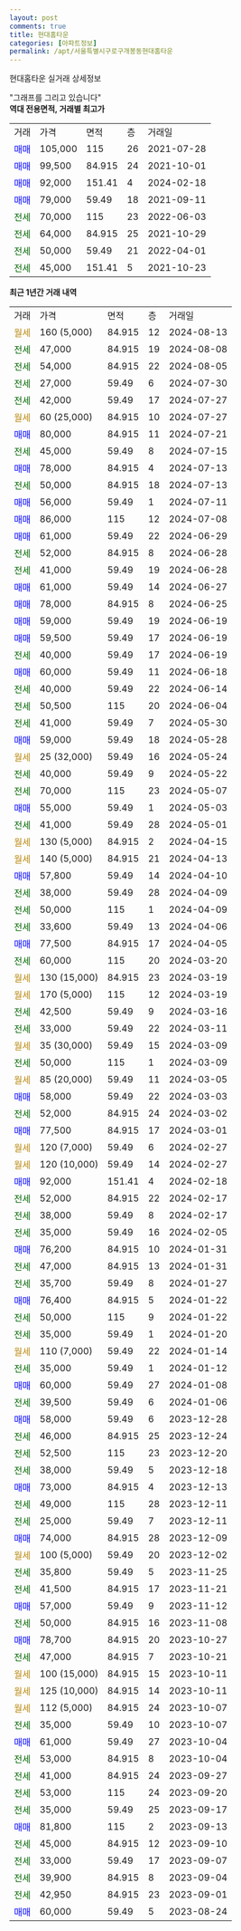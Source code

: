 ```yaml
---
layout: post
comments: true
title: 현대홈타운
categories: [아파트정보]
permalink: /apt/서울특별시구로구개봉동현대홈타운
---
```


현대홈타운 실거래 상세정보

<script type="text/javascript">
  google.charts.load('current', {'packages':['line', 'corechart']});
  google.charts.setOnLoadCallback(drawChart);

  function drawChart() {
    var data = new google.visualization.DataTable();
    data.addColumn('date', '거래일');
    data.addColumn('number', "매매");
    data.addColumn('number', "전세");
    data.addColumn('number', "전매");

    data.addRows([[new Date(Date.parse("2024-08-13")), null, null, null], [new Date(Date.parse("2024-08-08")), null, 47000, null], [new Date(Date.parse("2024-08-05")), null, 54000, null], [new Date(Date.parse("2024-07-30")), null, 27000, null], [new Date(Date.parse("2024-07-27")), null, 42000, null], [new Date(Date.parse("2024-07-27")), null, null, null], [new Date(Date.parse("2024-07-21")), 80000, null, null], [new Date(Date.parse("2024-07-15")), null, 45000, null], [new Date(Date.parse("2024-07-13")), 78000, null, null], [new Date(Date.parse("2024-07-13")), null, 50000, null], [new Date(Date.parse("2024-07-11")), 56000, null, null], [new Date(Date.parse("2024-07-08")), 86000, null, null], [new Date(Date.parse("2024-06-29")), 61000, null, null], [new Date(Date.parse("2024-06-28")), null, 52000, null], [new Date(Date.parse("2024-06-28")), null, 41000, null], [new Date(Date.parse("2024-06-27")), 61000, null, null], [new Date(Date.parse("2024-06-25")), 78000, null, null], [new Date(Date.parse("2024-06-19")), 59000, null, null], [new Date(Date.parse("2024-06-19")), 59500, null, null], [new Date(Date.parse("2024-06-19")), null, 40000, null], [new Date(Date.parse("2024-06-18")), 60000, null, null], [new Date(Date.parse("2024-06-14")), null, 40000, null], [new Date(Date.parse("2024-06-04")), null, 50500, null], [new Date(Date.parse("2024-05-30")), null, 41000, null], [new Date(Date.parse("2024-05-28")), 59000, null, null], [new Date(Date.parse("2024-05-24")), null, null, null], [new Date(Date.parse("2024-05-22")), null, 40000, null], [new Date(Date.parse("2024-05-07")), null, 70000, null], [new Date(Date.parse("2024-05-03")), 55000, null, null], [new Date(Date.parse("2024-05-01")), null, 41000, null], [new Date(Date.parse("2024-04-15")), null, null, null], [new Date(Date.parse("2024-04-13")), null, null, null], [new Date(Date.parse("2024-04-10")), 57800, null, null], [new Date(Date.parse("2024-04-09")), null, 38000, null], [new Date(Date.parse("2024-04-09")), null, 50000, null], [new Date(Date.parse("2024-04-06")), null, 33600, null], [new Date(Date.parse("2024-04-05")), 77500, null, null], [new Date(Date.parse("2024-03-20")), null, 60000, null], [new Date(Date.parse("2024-03-19")), null, null, null], [new Date(Date.parse("2024-03-19")), null, null, null], [new Date(Date.parse("2024-03-16")), null, 42500, null], [new Date(Date.parse("2024-03-11")), null, 33000, null], [new Date(Date.parse("2024-03-09")), null, null, null], [new Date(Date.parse("2024-03-09")), null, 50000, null], [new Date(Date.parse("2024-03-05")), null, null, null], [new Date(Date.parse("2024-03-03")), 58000, null, null], [new Date(Date.parse("2024-03-02")), null, 52000, null], [new Date(Date.parse("2024-03-01")), 77500, null, null], [new Date(Date.parse("2024-02-27")), null, null, null], [new Date(Date.parse("2024-02-27")), null, null, null], [new Date(Date.parse("2024-02-18")), 92000, null, null], [new Date(Date.parse("2024-02-17")), null, 52000, null], [new Date(Date.parse("2024-02-17")), null, 38000, null], [new Date(Date.parse("2024-02-05")), null, 35000, null], [new Date(Date.parse("2024-01-31")), 76200, null, null], [new Date(Date.parse("2024-01-31")), null, 47000, null], [new Date(Date.parse("2024-01-27")), null, 35700, null], [new Date(Date.parse("2024-01-22")), 76400, null, null], [new Date(Date.parse("2024-01-22")), null, 50000, null], [new Date(Date.parse("2024-01-20")), null, 35000, null], [new Date(Date.parse("2024-01-14")), null, null, null], [new Date(Date.parse("2024-01-12")), null, 35000, null], [new Date(Date.parse("2024-01-08")), 60000, null, null], [new Date(Date.parse("2024-01-06")), null, 39500, null], [new Date(Date.parse("2023-12-28")), 58000, null, null], [new Date(Date.parse("2023-12-24")), null, 46000, null], [new Date(Date.parse("2023-12-20")), null, 52500, null], [new Date(Date.parse("2023-12-18")), null, 38000, null], [new Date(Date.parse("2023-12-13")), 73000, null, null], [new Date(Date.parse("2023-12-11")), null, 49000, null], [new Date(Date.parse("2023-12-11")), null, 25000, null], [new Date(Date.parse("2023-12-09")), 74000, null, null], [new Date(Date.parse("2023-12-02")), null, null, null], [new Date(Date.parse("2023-11-25")), null, 35800, null], [new Date(Date.parse("2023-11-21")), null, 41500, null], [new Date(Date.parse("2023-11-12")), 57000, null, null], [new Date(Date.parse("2023-11-08")), null, 50000, null], [new Date(Date.parse("2023-10-27")), 78700, null, null], [new Date(Date.parse("2023-10-21")), null, 47000, null], [new Date(Date.parse("2023-10-11")), null, null, null], [new Date(Date.parse("2023-10-11")), null, null, null], [new Date(Date.parse("2023-10-07")), null, null, null], [new Date(Date.parse("2023-10-07")), null, 35000, null], [new Date(Date.parse("2023-10-04")), 61000, null, null], [new Date(Date.parse("2023-10-04")), null, 53000, null], [new Date(Date.parse("2023-09-27")), null, 41000, null], [new Date(Date.parse("2023-09-20")), null, 53000, null], [new Date(Date.parse("2023-09-17")), null, 35000, null], [new Date(Date.parse("2023-09-13")), 81800, null, null], [new Date(Date.parse("2023-09-10")), null, 45000, null], [new Date(Date.parse("2023-09-07")), null, 33000, null], [new Date(Date.parse("2023-09-04")), null, 39900, null], [new Date(Date.parse("2023-09-01")), null, 42950, null], [new Date(Date.parse("2023-08-24")), 60000, null, null]]);

    var options = {
      hAxis: {
        format: 'yyyy/MM/dd'
      },    
      lineWidth: 0,
      pointsVisible: true,    
      title: '최근 1년간 유형별 실거래가 분포',
      legend: { position: 'bottom' }
    };

    var formatter = new google.visualization.NumberFormat({pattern:'###,###'} );
    formatter.format(data, 1);
    formatter.format(data, 2);
    
    setTimeout(function() {
        var chart = new google.visualization.LineChart(document.getElementById('columnchart_material'));
        chart.draw(data, (options));
        document.getElementById('loading').style.display = 'none';
    }, 200);
  }
</script>


<div id="loading" style="z-index:20; display: block; margin-left: 0px">"그래프를 그리고 있습니다"</div>
<div id="columnchart_material" style="width: 95%; margin-left: 0px; display: block"></div>
<!-- contents start -->
<b>역대 전용면적, 거래별 최고가</b>
<table class="sortable">
    <tr>
      <td>거래</td>
      <td>가격</td>
      <td>면적</td>
      <td>층</td>
      <td>거래일</td>
    </tr>
        <tr>
          <td><a style="color: blue">매매</a></td>
          <td>105,000</td>
          <td>115</td>
          <td>26</td>
          <td>2021-07-28</td>
        </tr>            <tr>
          <td><a style="color: blue">매매</a></td>
          <td>99,500</td>
          <td>84.915</td>
          <td>24</td>
          <td>2021-10-01</td>
        </tr>            <tr>
          <td><a style="color: blue">매매</a></td>
          <td>92,000</td>
          <td>151.41</td>
          <td>4</td>
          <td>2024-02-18</td>
        </tr>            <tr>
          <td><a style="color: blue">매매</a></td>
          <td>79,000</td>
          <td>59.49</td>
          <td>18</td>
          <td>2021-09-11</td>
        </tr>        
        <tr>
              <td><a style="color: darkgreen">전세</a></td>
              <td>70,000</td>
              <td>115</td>
              <td>23</td>
              <td>2022-06-03</td>
            </tr>            <tr>
              <td><a style="color: darkgreen">전세</a></td>
              <td>64,000</td>
              <td>84.915</td>
              <td>25</td>
              <td>2021-10-29</td>
            </tr>            <tr>
              <td><a style="color: darkgreen">전세</a></td>
              <td>50,000</td>
              <td>59.49</td>
              <td>21</td>
              <td>2022-04-01</td>
            </tr>            <tr>
              <td><a style="color: darkgreen">전세</a></td>
              <td>45,000</td>
              <td>151.41</td>
              <td>5</td>
              <td>2021-10-23</td>
            </tr>        
    
</table>

<b>최근 1년간 거래 내역</b>

<table class="sortable">
    <tr>
      <td>거래</td>
      <td>가격</td>
      <td>면적</td>
      <td>층</td>
      <td>거래일</td>
    </tr>
    <tr>
      <td><a style="color: darkgoldenrod">월세</a></td>
      <td>160 (5,000)</td>
      <td>84.915</td>
      <td>12</td>
      <td>2024-08-13</td>
    </tr>          <tr>
      <td><a style="color: darkgreen">전세</a></td>
      <td>47,000</td>
      <td>84.915</td>
      <td>19</td>
      <td>2024-08-08</td>
    </tr>          <tr>
      <td><a style="color: darkgreen">전세</a></td>
      <td>54,000</td>
      <td>84.915</td>
      <td>22</td>
      <td>2024-08-05</td>
    </tr>          <tr>
      <td><a style="color: darkgreen">전세</a></td>
      <td>27,000</td>
      <td>59.49</td>
      <td>6</td>
      <td>2024-07-30</td>
    </tr>          <tr>
      <td><a style="color: darkgreen">전세</a></td>
      <td>42,000</td>
      <td>59.49</td>
      <td>17</td>
      <td>2024-07-27</td>
    </tr>          <tr>
      <td><a style="color: darkgoldenrod">월세</a></td>
      <td>60 (25,000)</td>
      <td>84.915</td>
      <td>10</td>
      <td>2024-07-27</td>
    </tr>          <tr>
      <td><a style="color: blue">매매</a></td>
      <td>80,000</td>
      <td>84.915</td>
      <td>11</td>
      <td>2024-07-21</td>
    </tr>          <tr>
      <td><a style="color: darkgreen">전세</a></td>
      <td>45,000</td>
      <td>59.49</td>
      <td>8</td>
      <td>2024-07-15</td>
    </tr>          <tr>
      <td><a style="color: blue">매매</a></td>
      <td>78,000</td>
      <td>84.915</td>
      <td>4</td>
      <td>2024-07-13</td>
    </tr>          <tr>
      <td><a style="color: darkgreen">전세</a></td>
      <td>50,000</td>
      <td>84.915</td>
      <td>18</td>
      <td>2024-07-13</td>
    </tr>          <tr>
      <td><a style="color: blue">매매</a></td>
      <td>56,000</td>
      <td>59.49</td>
      <td>1</td>
      <td>2024-07-11</td>
    </tr>          <tr>
      <td><a style="color: blue">매매</a></td>
      <td>86,000</td>
      <td>115</td>
      <td>12</td>
      <td>2024-07-08</td>
    </tr>          <tr>
      <td><a style="color: blue">매매</a></td>
      <td>61,000</td>
      <td>59.49</td>
      <td>22</td>
      <td>2024-06-29</td>
    </tr>          <tr>
      <td><a style="color: darkgreen">전세</a></td>
      <td>52,000</td>
      <td>84.915</td>
      <td>8</td>
      <td>2024-06-28</td>
    </tr>          <tr>
      <td><a style="color: darkgreen">전세</a></td>
      <td>41,000</td>
      <td>59.49</td>
      <td>19</td>
      <td>2024-06-28</td>
    </tr>          <tr>
      <td><a style="color: blue">매매</a></td>
      <td>61,000</td>
      <td>59.49</td>
      <td>14</td>
      <td>2024-06-27</td>
    </tr>          <tr>
      <td><a style="color: blue">매매</a></td>
      <td>78,000</td>
      <td>84.915</td>
      <td>8</td>
      <td>2024-06-25</td>
    </tr>          <tr>
      <td><a style="color: blue">매매</a></td>
      <td>59,000</td>
      <td>59.49</td>
      <td>19</td>
      <td>2024-06-19</td>
    </tr>          <tr>
      <td><a style="color: blue">매매</a></td>
      <td>59,500</td>
      <td>59.49</td>
      <td>17</td>
      <td>2024-06-19</td>
    </tr>          <tr>
      <td><a style="color: darkgreen">전세</a></td>
      <td>40,000</td>
      <td>59.49</td>
      <td>17</td>
      <td>2024-06-19</td>
    </tr>          <tr>
      <td><a style="color: blue">매매</a></td>
      <td>60,000</td>
      <td>59.49</td>
      <td>11</td>
      <td>2024-06-18</td>
    </tr>          <tr>
      <td><a style="color: darkgreen">전세</a></td>
      <td>40,000</td>
      <td>59.49</td>
      <td>22</td>
      <td>2024-06-14</td>
    </tr>          <tr>
      <td><a style="color: darkgreen">전세</a></td>
      <td>50,500</td>
      <td>115</td>
      <td>20</td>
      <td>2024-06-04</td>
    </tr>          <tr>
      <td><a style="color: darkgreen">전세</a></td>
      <td>41,000</td>
      <td>59.49</td>
      <td>7</td>
      <td>2024-05-30</td>
    </tr>          <tr>
      <td><a style="color: blue">매매</a></td>
      <td>59,000</td>
      <td>59.49</td>
      <td>18</td>
      <td>2024-05-28</td>
    </tr>          <tr>
      <td><a style="color: darkgoldenrod">월세</a></td>
      <td>25 (32,000)</td>
      <td>59.49</td>
      <td>16</td>
      <td>2024-05-24</td>
    </tr>          <tr>
      <td><a style="color: darkgreen">전세</a></td>
      <td>40,000</td>
      <td>59.49</td>
      <td>9</td>
      <td>2024-05-22</td>
    </tr>          <tr>
      <td><a style="color: darkgreen">전세</a></td>
      <td>70,000</td>
      <td>115</td>
      <td>23</td>
      <td>2024-05-07</td>
    </tr>          <tr>
      <td><a style="color: blue">매매</a></td>
      <td>55,000</td>
      <td>59.49</td>
      <td>1</td>
      <td>2024-05-03</td>
    </tr>          <tr>
      <td><a style="color: darkgreen">전세</a></td>
      <td>41,000</td>
      <td>59.49</td>
      <td>28</td>
      <td>2024-05-01</td>
    </tr>          <tr>
      <td><a style="color: darkgoldenrod">월세</a></td>
      <td>130 (5,000)</td>
      <td>84.915</td>
      <td>2</td>
      <td>2024-04-15</td>
    </tr>          <tr>
      <td><a style="color: darkgoldenrod">월세</a></td>
      <td>140 (5,000)</td>
      <td>84.915</td>
      <td>21</td>
      <td>2024-04-13</td>
    </tr>          <tr>
      <td><a style="color: blue">매매</a></td>
      <td>57,800</td>
      <td>59.49</td>
      <td>14</td>
      <td>2024-04-10</td>
    </tr>          <tr>
      <td><a style="color: darkgreen">전세</a></td>
      <td>38,000</td>
      <td>59.49</td>
      <td>28</td>
      <td>2024-04-09</td>
    </tr>          <tr>
      <td><a style="color: darkgreen">전세</a></td>
      <td>50,000</td>
      <td>115</td>
      <td>1</td>
      <td>2024-04-09</td>
    </tr>          <tr>
      <td><a style="color: darkgreen">전세</a></td>
      <td>33,600</td>
      <td>59.49</td>
      <td>13</td>
      <td>2024-04-06</td>
    </tr>          <tr>
      <td><a style="color: blue">매매</a></td>
      <td>77,500</td>
      <td>84.915</td>
      <td>17</td>
      <td>2024-04-05</td>
    </tr>          <tr>
      <td><a style="color: darkgreen">전세</a></td>
      <td>60,000</td>
      <td>115</td>
      <td>20</td>
      <td>2024-03-20</td>
    </tr>          <tr>
      <td><a style="color: darkgoldenrod">월세</a></td>
      <td>130 (15,000)</td>
      <td>84.915</td>
      <td>23</td>
      <td>2024-03-19</td>
    </tr>          <tr>
      <td><a style="color: darkgoldenrod">월세</a></td>
      <td>170 (5,000)</td>
      <td>115</td>
      <td>12</td>
      <td>2024-03-19</td>
    </tr>          <tr>
      <td><a style="color: darkgreen">전세</a></td>
      <td>42,500</td>
      <td>59.49</td>
      <td>9</td>
      <td>2024-03-16</td>
    </tr>          <tr>
      <td><a style="color: darkgreen">전세</a></td>
      <td>33,000</td>
      <td>59.49</td>
      <td>22</td>
      <td>2024-03-11</td>
    </tr>          <tr>
      <td><a style="color: darkgoldenrod">월세</a></td>
      <td>35 (30,000)</td>
      <td>59.49</td>
      <td>15</td>
      <td>2024-03-09</td>
    </tr>          <tr>
      <td><a style="color: darkgreen">전세</a></td>
      <td>50,000</td>
      <td>115</td>
      <td>1</td>
      <td>2024-03-09</td>
    </tr>          <tr>
      <td><a style="color: darkgoldenrod">월세</a></td>
      <td>85 (20,000)</td>
      <td>59.49</td>
      <td>11</td>
      <td>2024-03-05</td>
    </tr>          <tr>
      <td><a style="color: blue">매매</a></td>
      <td>58,000</td>
      <td>59.49</td>
      <td>22</td>
      <td>2024-03-03</td>
    </tr>          <tr>
      <td><a style="color: darkgreen">전세</a></td>
      <td>52,000</td>
      <td>84.915</td>
      <td>24</td>
      <td>2024-03-02</td>
    </tr>          <tr>
      <td><a style="color: blue">매매</a></td>
      <td>77,500</td>
      <td>84.915</td>
      <td>17</td>
      <td>2024-03-01</td>
    </tr>          <tr>
      <td><a style="color: darkgoldenrod">월세</a></td>
      <td>120 (7,000)</td>
      <td>59.49</td>
      <td>6</td>
      <td>2024-02-27</td>
    </tr>          <tr>
      <td><a style="color: darkgoldenrod">월세</a></td>
      <td>120 (10,000)</td>
      <td>59.49</td>
      <td>14</td>
      <td>2024-02-27</td>
    </tr>          <tr>
      <td><a style="color: blue">매매</a></td>
      <td>92,000</td>
      <td>151.41</td>
      <td>4</td>
      <td>2024-02-18</td>
    </tr>          <tr>
      <td><a style="color: darkgreen">전세</a></td>
      <td>52,000</td>
      <td>84.915</td>
      <td>22</td>
      <td>2024-02-17</td>
    </tr>          <tr>
      <td><a style="color: darkgreen">전세</a></td>
      <td>38,000</td>
      <td>59.49</td>
      <td>8</td>
      <td>2024-02-17</td>
    </tr>          <tr>
      <td><a style="color: darkgreen">전세</a></td>
      <td>35,000</td>
      <td>59.49</td>
      <td>16</td>
      <td>2024-02-05</td>
    </tr>          <tr>
      <td><a style="color: blue">매매</a></td>
      <td>76,200</td>
      <td>84.915</td>
      <td>10</td>
      <td>2024-01-31</td>
    </tr>          <tr>
      <td><a style="color: darkgreen">전세</a></td>
      <td>47,000</td>
      <td>84.915</td>
      <td>13</td>
      <td>2024-01-31</td>
    </tr>          <tr>
      <td><a style="color: darkgreen">전세</a></td>
      <td>35,700</td>
      <td>59.49</td>
      <td>8</td>
      <td>2024-01-27</td>
    </tr>          <tr>
      <td><a style="color: blue">매매</a></td>
      <td>76,400</td>
      <td>84.915</td>
      <td>5</td>
      <td>2024-01-22</td>
    </tr>          <tr>
      <td><a style="color: darkgreen">전세</a></td>
      <td>50,000</td>
      <td>115</td>
      <td>9</td>
      <td>2024-01-22</td>
    </tr>          <tr>
      <td><a style="color: darkgreen">전세</a></td>
      <td>35,000</td>
      <td>59.49</td>
      <td>1</td>
      <td>2024-01-20</td>
    </tr>          <tr>
      <td><a style="color: darkgoldenrod">월세</a></td>
      <td>110 (7,000)</td>
      <td>59.49</td>
      <td>22</td>
      <td>2024-01-14</td>
    </tr>          <tr>
      <td><a style="color: darkgreen">전세</a></td>
      <td>35,000</td>
      <td>59.49</td>
      <td>1</td>
      <td>2024-01-12</td>
    </tr>          <tr>
      <td><a style="color: blue">매매</a></td>
      <td>60,000</td>
      <td>59.49</td>
      <td>27</td>
      <td>2024-01-08</td>
    </tr>          <tr>
      <td><a style="color: darkgreen">전세</a></td>
      <td>39,500</td>
      <td>59.49</td>
      <td>6</td>
      <td>2024-01-06</td>
    </tr>          <tr>
      <td><a style="color: blue">매매</a></td>
      <td>58,000</td>
      <td>59.49</td>
      <td>6</td>
      <td>2023-12-28</td>
    </tr>          <tr>
      <td><a style="color: darkgreen">전세</a></td>
      <td>46,000</td>
      <td>84.915</td>
      <td>25</td>
      <td>2023-12-24</td>
    </tr>          <tr>
      <td><a style="color: darkgreen">전세</a></td>
      <td>52,500</td>
      <td>115</td>
      <td>23</td>
      <td>2023-12-20</td>
    </tr>          <tr>
      <td><a style="color: darkgreen">전세</a></td>
      <td>38,000</td>
      <td>59.49</td>
      <td>5</td>
      <td>2023-12-18</td>
    </tr>          <tr>
      <td><a style="color: blue">매매</a></td>
      <td>73,000</td>
      <td>84.915</td>
      <td>4</td>
      <td>2023-12-13</td>
    </tr>          <tr>
      <td><a style="color: darkgreen">전세</a></td>
      <td>49,000</td>
      <td>115</td>
      <td>28</td>
      <td>2023-12-11</td>
    </tr>          <tr>
      <td><a style="color: darkgreen">전세</a></td>
      <td>25,000</td>
      <td>59.49</td>
      <td>7</td>
      <td>2023-12-11</td>
    </tr>          <tr>
      <td><a style="color: blue">매매</a></td>
      <td>74,000</td>
      <td>84.915</td>
      <td>28</td>
      <td>2023-12-09</td>
    </tr>          <tr>
      <td><a style="color: darkgoldenrod">월세</a></td>
      <td>100 (5,000)</td>
      <td>59.49</td>
      <td>20</td>
      <td>2023-12-02</td>
    </tr>          <tr>
      <td><a style="color: darkgreen">전세</a></td>
      <td>35,800</td>
      <td>59.49</td>
      <td>5</td>
      <td>2023-11-25</td>
    </tr>          <tr>
      <td><a style="color: darkgreen">전세</a></td>
      <td>41,500</td>
      <td>84.915</td>
      <td>17</td>
      <td>2023-11-21</td>
    </tr>          <tr>
      <td><a style="color: blue">매매</a></td>
      <td>57,000</td>
      <td>59.49</td>
      <td>9</td>
      <td>2023-11-12</td>
    </tr>          <tr>
      <td><a style="color: darkgreen">전세</a></td>
      <td>50,000</td>
      <td>84.915</td>
      <td>16</td>
      <td>2023-11-08</td>
    </tr>          <tr>
      <td><a style="color: blue">매매</a></td>
      <td>78,700</td>
      <td>84.915</td>
      <td>20</td>
      <td>2023-10-27</td>
    </tr>          <tr>
      <td><a style="color: darkgreen">전세</a></td>
      <td>47,000</td>
      <td>84.915</td>
      <td>7</td>
      <td>2023-10-21</td>
    </tr>          <tr>
      <td><a style="color: darkgoldenrod">월세</a></td>
      <td>100 (15,000)</td>
      <td>84.915</td>
      <td>15</td>
      <td>2023-10-11</td>
    </tr>          <tr>
      <td><a style="color: darkgoldenrod">월세</a></td>
      <td>125 (10,000)</td>
      <td>84.915</td>
      <td>14</td>
      <td>2023-10-11</td>
    </tr>          <tr>
      <td><a style="color: darkgoldenrod">월세</a></td>
      <td>112 (5,000)</td>
      <td>84.915</td>
      <td>24</td>
      <td>2023-10-07</td>
    </tr>          <tr>
      <td><a style="color: darkgreen">전세</a></td>
      <td>35,000</td>
      <td>59.49</td>
      <td>10</td>
      <td>2023-10-07</td>
    </tr>          <tr>
      <td><a style="color: blue">매매</a></td>
      <td>61,000</td>
      <td>59.49</td>
      <td>27</td>
      <td>2023-10-04</td>
    </tr>          <tr>
      <td><a style="color: darkgreen">전세</a></td>
      <td>53,000</td>
      <td>84.915</td>
      <td>8</td>
      <td>2023-10-04</td>
    </tr>          <tr>
      <td><a style="color: darkgreen">전세</a></td>
      <td>41,000</td>
      <td>84.915</td>
      <td>24</td>
      <td>2023-09-27</td>
    </tr>          <tr>
      <td><a style="color: darkgreen">전세</a></td>
      <td>53,000</td>
      <td>115</td>
      <td>24</td>
      <td>2023-09-20</td>
    </tr>          <tr>
      <td><a style="color: darkgreen">전세</a></td>
      <td>35,000</td>
      <td>59.49</td>
      <td>25</td>
      <td>2023-09-17</td>
    </tr>          <tr>
      <td><a style="color: blue">매매</a></td>
      <td>81,800</td>
      <td>115</td>
      <td>2</td>
      <td>2023-09-13</td>
    </tr>          <tr>
      <td><a style="color: darkgreen">전세</a></td>
      <td>45,000</td>
      <td>84.915</td>
      <td>12</td>
      <td>2023-09-10</td>
    </tr>          <tr>
      <td><a style="color: darkgreen">전세</a></td>
      <td>33,000</td>
      <td>59.49</td>
      <td>17</td>
      <td>2023-09-07</td>
    </tr>          <tr>
      <td><a style="color: darkgreen">전세</a></td>
      <td>39,900</td>
      <td>84.915</td>
      <td>8</td>
      <td>2023-09-04</td>
    </tr>          <tr>
      <td><a style="color: darkgreen">전세</a></td>
      <td>42,950</td>
      <td>84.915</td>
      <td>23</td>
      <td>2023-09-01</td>
    </tr>          <tr>
      <td><a style="color: blue">매매</a></td>
      <td>60,000</td>
      <td>59.49</td>
      <td>5</td>
      <td>2023-08-24</td>
    </tr>      </table>
<!-- contents end -->    


